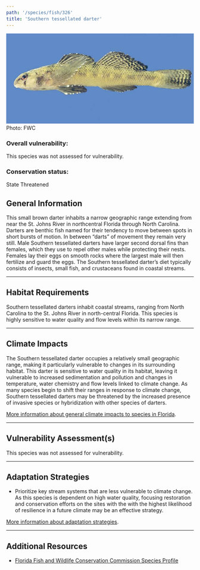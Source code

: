 ```yaml
---
path: '/species/fish/326'
title: 'Southern tessellated darter'
---
```


<content-header icon="freshwater_fish" title="Southern tessellated darter" subtitle="Etheostoma olmstedi maculaticeps">
</content-header>

<div id="TopSection">

<div class="header-photo"><img src="326.jpg" alt="Photo for 326"/>
<figcaption>Photo: FWC</figcaption></div>

<div>

### Overall vulnerability:

This species was not assessed for vulnerability.



### Conservation status:

State Threatened

</div>
</div>

## General Information

This small brown darter inhabits a narrow geographic range extending from near the St. Johns River in northcentral Florida through North Carolina.  Darters are benthic fish named for their tendency to move between spots in short bursts of motion.  In between “darts” of movement they remain very still.  Male Southern tessellated darters have larger second dorsal fins than females, which they use to repel other males while protecting their nests. Females lay their eggs on smooth rocks where the largest male will then fertilize and guard the eggs. The Southern tessellated darter’s diet typically consists of insects, small fish, and crustaceans found in coastal streams.

<hr />

## Habitat Requirements

Southern tessellated darters inhabit coastal streams, ranging from North Carolina to the St. Johns River in north-central Florida. This species is highly sensitive to water quality and flow levels within its narrow range.

<hr />

## Climate Impacts

The Southern tessellated darter occupies a relatively small geographic range, making it particularly vulnerable to changes in its surrounding habitat. This darter is sensitive to water quality in its habitat, leaving it vulnerable to increased sedimentation and pollution and changes in temperature, water chemistry and flow levels linked to climate change.  As many species begin to shift their ranges in response to climate change, Southern tessellated darters may be threatened by the increased presence of invasive species or hybridization with other species of darters.

[More information about general climate impacts to species in Florida](/impacts/species).



<hr />

## Vulnerability Assessment(s)

This species was not assessed for vulnerability.

<hr />

## Adaptation Strategies

- Prioritize key stream systems that are less vulnerable to climate change.   As this species is dependent on high water quality, focusing restoration and conservation efforts on the sites with the with the highest likelihood of resilience in a future climate may be an effective strategy.

[More information about adaptation strategies](/strategies).

<hr />


## Additional Resources

- [Florida Fish and Wildlife Conservation Commission Species Profile](https://myfwc.com/wildlifehabitats/profiles/freshwater/southern-tesselated-darter/)
